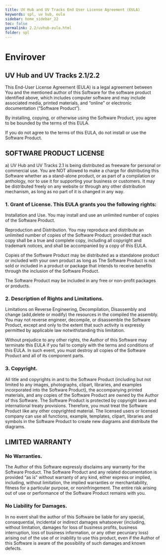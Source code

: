 ```yaml
---
title: UV Hub and UV Tracks End User License Agreement (EULA)
keywords: spl, uv hub, eula
sidebar: home_sidebar_22
toc: false
permalink: 2.2/uvhub-eula.html
folder: spl
---
```


# Envirover

## UV Hub and UV Tracks 2.1/2.2

This End-User License Agreement (EULA) is a legal agreement between You and the mentioned author of this Software for the software product identified above, which includes computer software and may include associated media, printed materials, and “online” or electronic documentation (“Software Product”).

By installing, copying, or otherwise using the Software Product, you agree to be bounded by the terms of this EULA.

If you do not agree to the terms of this EULA, do not install or use the Software Product.

## SOFTWARE PRODUCT LICENSE

a) UV Hub and UV Tracks 2.1 is being distributed as freeware for personal or commercial use. You are NOT allowed to make a charge for distributing this Software whether as a stand-alone product, or as part of a compilation or anthology, nor to use it for supporting your business or customers. It may be distributed freely on any website or through any other distribution mechanism, as long as no part of it is changed in any way.

### 1. Grant of License. This EULA grants you the following rights:

Installation and Use. You may install and use an unlimited number of copies of the Software Product.

Reproduction and Distribution. You may reproduce and distribute an unlimited number of copies of the Software Product; provided that each copy shall be a true and complete copy, including all copyright and trademark notices, and shall be accompanied by a copy of this EULA.

Copies of the Software Product may be distributed as a standalone product or included with your own product as long as The Software Product is not sold or included in a product or package that intends to receive benefits through the inclusion of the Software Product.

The Software Product may be included in any free or non-profit packages or products.

### 2. Description of Rights and Limitations. 

Limitations on Reverse Engineering, Decompilation, Disassembly and change (add,delete or modify) the resources in the compiled the assembly. You may not reverse engineer, decompile, or disassemble the Software Product, except and only to the extent that such activity is expressly permitted by applicable law notwithstanding this limitation.

Without prejudice to any other rights, the Author of this Software may terminate this EULA if you fail to comply with the terms and conditions of this EULA. In such event, you must destroy all copies of the Software Product and all of its component parts.

### 3. Copyright. 

All title and copyrights in and to the Software Product (including but not limited to any images, photographs, clipart, libraries, and examples incorporated into the Software Product), the accompanying printed materials, and any copies of the Software Product are owned by the Author of this Software. The Software Product is protected by copyright laws and international treaty provisions. Therefore, you must treat the Software Product like any other copyrighted material. The licensed users or licensed company can use all functions, example, templates, clipart, libraries and symbols in the Software Product to create new diagrams and distribute the diagrams.

## LIMITED WARRANTY

### No Warranties.

The Author of this Software expressly disclaims any warranty for the Software Product. The Software Product and any related documentation is provided “as is” without warranty of any kind, either express or implied, including, without limitation, the implied warranties or merchantability, fitness for a particular purpose, or noninfringement. The entire risk arising out of use or performance of the Software Product remains with you.

### No Liability for Damages.

In no event shall the author of this Software be liable for any special, consequential, incidental or indirect damages whatsoever (including, without limitation, damages for loss of business profits, business interruption, loss of business information, or any other pecuniary loss) arising out of the use of or inability to use this product, even if the Author of this Software is aware of the possibility of such damages and known defects.
